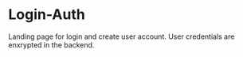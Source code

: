 # Login-Auth
Landing page for login and create user account.
User credentials are enxrypted in the backend. 
